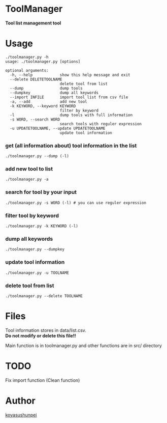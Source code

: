# ToolManager
__Tool list management tool__

# Usage
```
./toolmanager.py -h
usage: ./toolmanager.py [options]

optional arguments:
  -h, --help            show this help message and exit
  --delete DELETETOOLNAME
                        delete tool from list
  --dump                dump tools
  --dumpkey             dump all keywords
  --import INFILE       import tool list from csv file
  -a, --add             add new tool
  -k KEYWORD, --keyword KEYWORD
                        filter by keyword
  -l                    dump tools with full information
  -s WORD, --search WORD
                        search tools with reguler expression
  -u UPDATETOOLNAME, --update UPDATETOOLNAME
                        update tool information
```

### get (all information about) tool information in the list
```
./toolmanager.py --dump (-l)
```
### add new tool to list
```
./toolmanager.py -a
```
### search for tool by your input
```
./toolmanager.py -s WORD (-l) # you can use reguler expression
```
### filter tool by keyword
```
./toolmanager.py -k KEYWORD (-l)
```
### dump all keywords
```
./toolmanager.py --dumpkey
```
### update tool information
```
./toolmanager.py -u TOOLNAME
```
### delete tool from list
```
./toolmanager.py --delete TOOLNAME
```

# Files
Tool information stores in data/list.csv.  
__Do not modify or delete this file!!__

Main function is in toolmanager.py and other functions are in src/ directory


# TODO
Fix import function
(Clean function)

# Author
[koyasushunpei](https://github.com/koyasushunpei)
